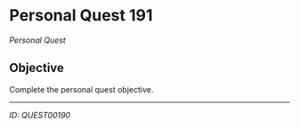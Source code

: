 # Personal Quest 191

*Personal Quest*

## Objective
Complete the personal quest objective.

---
*ID: QUEST00190*